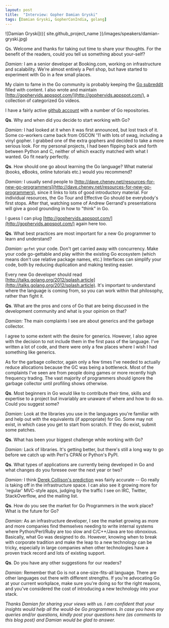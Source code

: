 ```yaml
---
layout: post
title:  "Interview: Gopher Damian Gryski"
tags: [Damian Gryski, GopherConIndia, golang]
---
```


![Damian Gryski]({{ site.github_project_name }}/images/speakers/damian-gryski.jpg)

Qs. Welcome and thanks for taking out time to share your thoughts. For the benefit of the readers, could you tell us something about your-self?

_Damian:_ I am a senior developer at Booking.com, working on infrastructure and scalability. We're almost entirely a Perl shop, but have started to experiment with Go in a few small places.

My claim to fame in the Go community is probably keeping the [Go subreddit](http://reddit.com/r/golang) filled with content. I also wrote and maintain [http://gophervids.appspot.com/](http://gophervids.appspot.com/), a collection of categorized Go videos.

I have a fairly active [github account](https://github.com/dgryski) with a number of Go repositories.

**Qs**. Why and when did you decide to start working with Go?

_Damian:_ I had looked at it when it was first announced, but lost track of it. Some co-workers came back from OSCON '11 with lots of swag, including a vinyl gopher. I grabbed one of the extra gophers and decided to take a more serious look. For my personal projects, I had been flipping back and forth between Python and C, neither of which exactly matched with what I wanted. Go fit nearly perfectly.

**Qs**. How should one go about learning the Go language? What material (books, eBooks, online tutorials etc.) would you recommend?

_Damian:_ I usually send people to [http://dave.cheney.net/resources-for-new-go-programmers](http://dave.cheney.net/resources-for-new-go-programmers), since it links to lots of good introductory material. For individual resources, the Go Tour and Effective Go should be everybody's first stops. After that, watching some of Andrew Gerrand's presentations will give a good grounding in how to "think" in Go.

I guess I can plug [http://gophervids.appspot.com/](http://gophervids.appspot.com/) again here too.

**Qs**. What best practices are most important for a new Go programmer to learn and understand?

_Damian:_ `gofmt` your code. Don't get carried away with concurrency. Make your code go-gettable and play within the existing Go ecosystem (which means don't use relative package names, etc.) Interfaces can simplify your code, both by reducing duplication and making testing easier.

Every new Go developer should read [http://talks.golang.org/2012/splash.article](http://talks.golang.org/2012/splash.article). It's important to understand where the language is coming from, so you can work within that philosophy, rather than fight it.

**Qs**. What are the pros and cons of Go that are being discussed in the development community and what is your opinion on that?

_Damian:_ The main complaints I see are about generics and the garbage collector.

I agree to some extent with the desire for generics. However, I also agree with the decision to not include them in the first pass of the language. I've written a lot of code, and there were only a few places where I wish I had something like generics.

As for the garbage collector, again only a few times I've needed to actually reduce allocations because the GC was being a bottleneck. Most of the complaints I've seen are from people doing games or more recently high frequency trading. The vast majority of programmers should ignore the garbage collector until profiling shows otherwise.

**Qs**. Most beginners in Go would like to contribute their time, skills and expertise to a project but invariably are unaware of where and how to do so. Could you suggest some?

_Damian:_ Look at  the libraries you use in the languages you're familiar with and help out with the equivalents (if appropriate) for Go. Some may not exist, in which case you get to start from scratch. If they do exist, submit some patches.

**Qs**. What has been your biggest challenge while working with Go?

_Damian:_ Lack of libraries. It's getting better, but there's still a long way to go before we catch up with Perl's CPAN or Python's PyPI.

**Qs**. What types of applications are currently being developed in Go and what changes do you foresee over the next year or two?

_Damian:_ I think [Derek Collison's prediction](https://twitter.com/derekcollison/status/245522124666716160) was fairly accurate -- Go really is taking off in the infrastructure space. I can also see it growing more for 'regular' MVC-style apps, judging by the traffic I see on IRC, Twitter, StackOverflow, and the mailing list.

**Qs**. How do you see the market for Go Programmers in the work place? What is the future for Go?

_Damian:_ As an infrastructure developer, I see the market growing as more and more companies find themselves needing to write internal systems where Python/Perl/Ruby are too slow and C/C++/Java are too obnoxious. Basically, what Go was designed to do. However, knowing when to break with corporate tradition and make the leap to a new technology can be tricky, especially in large companies when other technologies have a proven track record and lots of existing support.

**Qs**. Do you have any other suggestions for our readers?

_Damian:_ Remember that Go is not a one-size-fits-all language. There are other languages out there with different strengths. If you're advocating Go at your current workplace, make sure you're doing so for the right reasons, and you've considered the cost of introducing a new technology into your stack.

_Thanks Damian for sharing your views with us. I am confident that your insights would help all the would-be Go programmers. In case you have any queries and/or questions, kindly post your questions here (as comments to this blog post) and Damian would be glad to answer._
